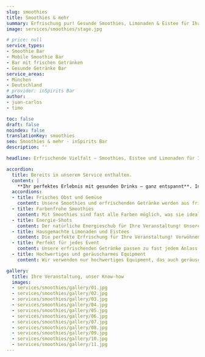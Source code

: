 ```yaml
---
slug: smoothies
title: Smoothies & mehr
summary: Erfrischung pur! Gesunde Smoothies, Limonaden & Eistee für Ihre Veranstaltung. Der perfekte Begleiter für einen energiegeladenen Tag.
image: services/smoothies/stage.jpg

# price: null
service_types:
- Smoothie Bar
- Mobile Smoothie Bar
- Bar mit frischen Getränken
- Gesunde Getränke Bar
service_areas:
- München
- Deutschland
# provider: inSpirits Bar
author:
- juan-carlos
- timo

toc: false
draft: false
noindex: false
translationKey: smoothies
seo: Smoothies & mehr - inSpirits Bar
description: ''

headline: Erfrischende Vielfalt – Smoothies, Eistee und Limonaden für Ihr Event

accordion:
  title: Bereits in unserem Service enthalten.
  content: |
    **Ihr perfektes Erlebnis mit gesunden Drinks – ganz entspannt**. In unserem Service-Paket ist alles enthalten, was Sie für den perfekten Genuss benötigen: Von frischen Zutaten und vitaminreichen Rezepten über hochwertiges Equipment bis hin zum professionellen Auf- und Abbau und unserem erfahrenen Team. Genießen Sie Ihre Veranstaltung – wir übernehmen die komplette Organisation rund um die gesunden Drinks.
  accordions:
  - title: Frisches Obst und Gemüse
    content: Unsere Smoothies und erfrischenden Getränke werden aus frischem Obst und Gemüse zubereitet, das, wenn möglich, regional und saisonal bezogen wird. So garantieren wir nicht nur den besten Geschmack, sondern unterstützen auch lokale Produzenten und schonen die Umwelt.
  - title: Farbenfrohe Smoothies
    content: Mit Smoothies sind fast alle Farben möglich, was sie ideal macht, um beispielsweise Ihre Corporate Identity (CI) zu treffen. Ob leuchtendes Grün, kräftiges Rot oder sonniges Gelb – unsere Smoothies sind nicht nur ein Genuss für den Gaumen, sondern auch ein echter Hingucker.
  - title: Energie-Shots
    content: Der natürliche Energieschub für Ihre Veranstaltung! Unsere Energy-Shots sind nicht nur lecker, sondern auch gesund. Mit einer Auswahl an fruchtigen und belebenden Geschmacksrichtungen bieten wir für jeden Geschmack den passenden Shot. Ob als Begrüßungsgetränk oder als kleine Stärkung zwischendurch – unsere Energy-Shots sorgen dafür, dass Ihre Gäste fit und energiegeladen bleiben.
  - title: Hausgemachte Limonaden und Eistees
    content: Die perfekte Erfrischung für Ihre Veranstaltung! Verwöhnen Sie Ihre Gäste mit einer Vielfalt an selbstgemachten Getränken. Ob klassische Zitrone-Minze oder exotische Kombinationen – wir zaubern für jeden Geschmack das passende Getränk. Unsere Limonaden und Eistees sind nicht nur köstlich, sondern auch eine erfrischende Abwechslung zu den üblichen Getränken.
  - title: Perfekt für jedes Event
    content: Unsere erfrischenden Getränke passen zu fast jedem Anlass. Ob morgens zur Begrüßung, mittags als leichter Snack oder nachmittags als Muntermacher – wir haben für jede Tageszeit und jeden Geschmack das passende Getränk.
  - title: Hochwertiges und geräuscharmes Equipment
    content: Wir verwenden nur hochwertiges Equipment, das auch geräuscharm arbeitet. So können wir die Zubereitung unserer Getränke so leise wie möglich gestalten, ohne Ihr Event zu stören.

gallery:
  title: Ihre Veranstaltung, unser Know-how
  images:
  - services/smoothies/gallery/01.jpg
  - services/smoothies/gallery/02.jpg
  - services/smoothies/gallery/03.jpg
  - services/smoothies/gallery/04.jpg
  - services/smoothies/gallery/05.jpg
  - services/smoothies/gallery/06.jpg
  - services/smoothies/gallery/07.jpg
  - services/smoothies/gallery/08.jpg
  - services/smoothies/gallery/09.jpg
  - services/smoothies/gallery/10.jpg
  - services/smoothies/gallery/11.jpg
---
```

